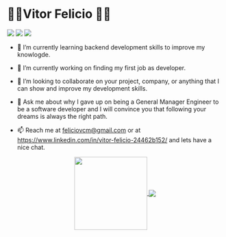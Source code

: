 <h1>👨‍🔧Vitor Felicio 👨‍💻</h1> 

[![](https://img.shields.io/badge/-Gmail-c14438?style=flat-square&logo=Gmail&logoColor=white&link=mailto:feliciovcm@gmail.com)](mailto:feliciovcm@gmail.com)
[![](https://img.shields.io/badge/-LinkedIn-0072b1?style=flat-square&logo=linkedin&logoColor=white&link=https://www.linkedin.com/in/vitor-felicio-24462b152/)](https://www.linkedin.com/in/vitor-felicio-24462b152/)
[![](https://img.shields.io/badge/-Instagram-bc2a8d?style=flat-square&logo=linkedin&logoColor=white&link=https://www.instagram.com/vitorfeliciocmoreira/?hl=pt-br)](https://www.instagram.com/vitorfeliciocmoreira/?hl=pt-br)



- 🌱 I’m currently learning backend development skills to improve my knowlogde.

- 🔭 I’m currently working on finding my first job as developer.

- 👯 I’m looking to collaborate on your project, company, or anything that I can show and improve my development skills.

- 💬 Ask me about why I gave up on being a General Manager Engineer to be a software developer and I will convince you that following your dreams is always the right path.

- 📫 Reach me at feliciovcm@gmail.com or at https://www.linkedin.com/in/vitor-felicio-24462b152/ and lets have a nice chat.

<p align="center">
  <a href="https://github.com/feliciovcm">
    <img
      align="center"
         height="170"
      src="https://github-readme-stats.vercel.app/api/top-langs/?username=feliciovcm&layout=compact&theme=tokyonight"
    />
  </a>
  <a href="https://github.com/feliciovcm">
    <img
      align="center"
      src="https://github-readme-stats.vercel.app/api?username=feliciovcm&count_private=true&show_icons=true&custom_title=Github%20Status&hide=issues&theme=tokyonight"
    />
  </a>

</p>
